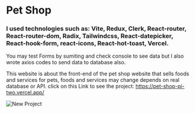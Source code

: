 # Pet Shop

### I used technologies such as: Vite, Redux, Clerk, React-router, React-router-dom, Radix, Tailwindcss, React-datepicker, React-hook-form, react-icons, React-hot-toast, Vercel.

You may test Forms by sumiting and check console to see data but I also wrote axios codes to send data to database also.

This website is about the front-end of the pet shop website that sells foods and services for pets, foods and services may change depends on real database or API. click on this Link to see the project: https://pet-shop-pi-two.vercel.app/


![New Project](https://github.com/user-attachments/assets/8b190fc0-54c8-4b61-a18b-5ba8c5b5f3b1)
